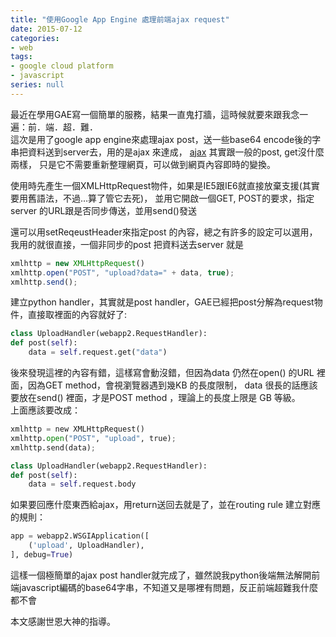 ```yaml
---
title: "使用Google App Engine 處理前端ajax request"
date: 2015-07-12
categories:
- web
tags:
- google cloud platform
- javascript
series: null
---
```


最近在學用GAE寫一個簡單的服務，結果一直鬼打牆，這時候就要來跟我念一遍：前．端．超．難．   
這次是用了google app engine來處理ajax post，送一些base64 encode後的字串把資料送到server去，用的是ajax 來達成，
[ajax](http://www.w3schools.com/ajax/default.asp) 其實跟一般的post, get沒什麼兩樣，
只是它不需要重新整理網頁，可以做到網頁內容即時的變換。   
<!--more-->

使用時先產生一個XMLHttpRequest物件，如果是IE5跟IE6就直接放棄支援(其實要用舊語法，不過…算了管它去死)，
並用它開啟一個GET, POST的要求，指定server 的URL跟是否同步傳送，並用send()發送   

還可以用setReqeustHeader來指定post 的內容，總之有許多的設定可以選用，我用的就很直接，一個非同步的post 把資料送去server 就是  
```javascript
xmlhttp = new XMLHttpRequest()
xmlhttp.open("POST", "upload?data=" + data, true);
xmlhttp.send();
```

建立python handler，其實就是post handler，GAE已經把post分解為request物件，直接取裡面的內容就好了:   

```python
class UploadHandler(webapp2.RequestHandler):
def post(self):
    data = self.request.get("data")
```

後來發現這裡的內容有錯，這樣寫會動沒錯，但因為data 仍然在open() 的URL 裡面，因為GET method，會視瀏覽器遇到幾KB 的長度限制，
data 很長的話應該要放在send() 裡面，才是POST method ，理論上的長度上限是 GB 等級。  
上面應該要改成：  
```python
xmlhttp = new XMLHttpRequest()
xmlhttp.open("POST", "upload", true);
xmlhttp.send(data);

class UploadHandler(webapp2.RequestHandler):
def post(self):
    data = self.request.body
```
如果要回應什麼東西給ajax，用return送回去就是了，並在routing rule 建立對應的規則：   

```python
app = webapp2.WSGIApplication([
    ('upload', UploadHandler),
], debug=True)
```
這樣一個極簡單的ajax post handler就完成了，雖然說我python後端無法解開前端javascript編碼的base64字串，不知道又是哪裡有問題，反正前端超難我什麼都不會   

本文感謝世恩大神的指導。